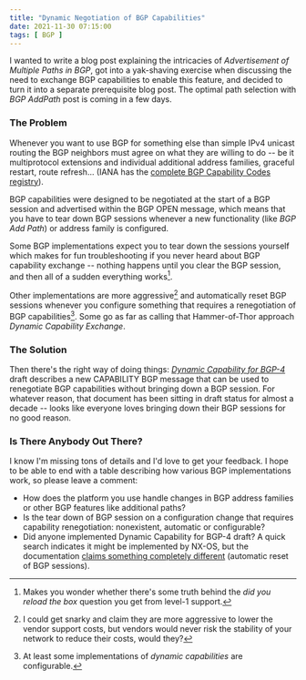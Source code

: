 ```yaml
---
title: "Dynamic Negotiation of BGP Capabilities"
date: 2021-11-30 07:15:00
tags: [ BGP ]
---
```

I wanted to write a blog post explaining the intricacies of *Advertisement of Multiple Paths in BGP*, got into a yak-shaving exercise when discussing the need to exchange BGP capabilities to enable this feature, and decided to turn it into a separate prerequisite blog post. The optimal path selection with *BGP AddPath* post is coming in a few days.

### The Problem

Whenever you want to use BGP for something else than simple IPv4 unicast routing the BGP neighbors must agree on what they are willing to do -- be it multiprotocol extensions and individual additional address families, graceful restart, route refresh... (IANA has the [complete BGP Capability Codes registry](https://www.iana.org/assignments/capability-codes/capability-codes.xhtml)).
<!--more-->
BGP capabilities were designed to be negotiated at the start of a BGP session and advertised within the BGP OPEN message, which means that you have to tear down BGP sessions whenever a new functionality (like *BGP Add Path*) or address family is configured. 

Some BGP implementations expect you to tear down the sessions yourself which makes for fun troubleshooting if you never heard about BGP capability exchange -- nothing happens until you clear the BGP session, and then all of a sudden everything works[^L1]. 

Other implementations are more aggressive[^SUP] and automatically reset BGP sessions whenever you configure something that requires a renegotiation of BGP capabilities[^DCAP]. Some go as far as calling that Hammer-of-Thor approach *Dynamic Capability Exchange*.

[^L1]: Makes you wonder whether there's some truth behind the _did you reload the box_ question you get from level-1 support.

[^SUP]: I could get snarky and claim they are more aggressive to lower the vendor support costs, but vendors would never risk the stability of your network to reduce their costs, would they?

[^DCAP]: At least some implementations of *dynamic capabilities* are configurable.

### The Solution

Then there's the right way of doing things: *[Dynamic Capability for BGP-4](https://datatracker.ietf.org/doc/html/draft-ietf-idr-dynamic-cap-16)* draft describes a new CAPABILITY BGP message that can be used to renegotiate BGP capabilities without bringing down a BGP session. For whatever reason, that document has been sitting in draft status for almost a decade -- looks like everyone loves bringing down their BGP sessions for no good reason.

### Is There Anybody Out There?

I know I'm missing tons of details and I'd love to get your feedback. I hope to be able to end with a table describing how various BGP implementations work, so please leave a comment:

* How does the platform you use handle changes in BGP address families or other BGP features like additional paths?
* Is the tear down of BGP session on a configuration change that requires capability renegotiation: nonexistent, automatic or configurable?
* Did anyone implemented Dynamic Capability for BGP-4 draft? A quick search indicates it might be implemented by NX-OS, but the documentation [claims something completely different](https://www.cisco.com/c/en/us/td/docs/switches/datacenter/nexus9000/sw/7-x/unicast/configuration/guide/b_Cisco_Nexus_9000_Series_NX-OS_Unicast_Routing_Configuration_Guide_7x/b_Cisco_Nexus_9000_Series_NX-OS_Unicast_Routing_Configuration_Guide_7x_chapter_01011.html#task_4546602316DF4854AD465E4960FE41FF) (automatic reset of BGP sessions).


